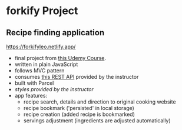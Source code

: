 # **forkify Project**

## Recipe finding application

https://forkifyleo.netlify.app/

- final project from [this Udemy Course](https://www.udemy.com/course/the-complete-javascript-course/).
- written in plain JavaScript
- follows MVC pattern
- consumes [this REST API](https://forkify-api.herokuapp.com/) provided by the instructor
- built with Parcel
- _styles provided by the instructor_
- app features:
  - recipe search, details and direction to original cooking website
  - recipe bookmark ('persisted' in local storage)
  - recipe creation (added recipe is bookmarked)
  - servings adjustment (ingredients are adjusted automatically)
